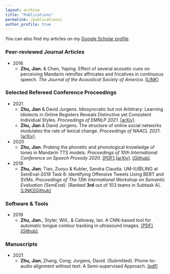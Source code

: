 ```yaml
---
layout: archive
title: "Publications"
permalink: /publications/
author_profile: true
---
```



You can also find my articles on my [Google Scholar profile](https://scholar.google.com/citations?user=jLtpcLgAAAAJ&hl=en&authuser=2).


### Peer-reviewed Journal Articles
* 2016
  * **Zhu, Jian.** & Chen, Yaping. Effect of several acoustic cues on perceiving Mandarin retroflex affricates and fricatives in continuous speech. *The Journal of the Acoustical Society of America*. [[LINK]](https://asa.scitation.org/doi/10.1121/1.4955311)


### Selected Refereed Conference Proceedings
* 2021
  * **Zhu, Jian** & David Jurgens. Idiosyncratic but not Arbitrary: Learning Idiolects in Online Registers Reveals Distinctive yet Consistent Individual Styles. *Proceedings of EMNLP 2021*. [[arXiv]](https://arxiv.org/pdf/2109.03158.pdf).
  * **Zhu, Jian** & David Jurgens. The structure of online social networks modulates the rate of lexical change. *Proceedings of NAACL 2021*. [[arXiv]](https://arxiv.org/abs/2104.05010).
* 2020
  * **Zhu, Jian**. Probing the phonetic and phonological knowledge of tones in Mandarin TTS models. *Proceedings of 10th International Conference on Speech Prosody 2020*. [[PDF]](https://www.isca-speech.org/archive/SpeechProsody_2020/pdfs/51.pdf).[[arXiv]](https://arxiv.org/abs/1912.10915). [[Github]](https://github.com/lingjzhu/probing-TTS-models).
* 2019  
  * **Zhu, Jian**; Tian, Zuoyu & Kubler, Sandra Claudia. UM-IU@LING at SemEval-2019 Task 6: Identifying Offensive Tweets Using BERT and SVMs. *Proceedings of The 13th International Workshop on Semantic Evaluation (SemEval)*. [Ranked **3rd** out of 103 teams in Subtask A]. [[LINK]](https://www.aclweb.org/anthology/S19-2138.pdf)[[Github]](https://github.com/zytian9/SemEval-2019-Task-6)
  


### Software & Tools
* 2019
  * **Zhu, Jian.**, Styler, Will., & Calloway, Ian.  A CNN-based tool for automatic tongue contour tracking in ultrasound images. [[PDF]](https://arxiv.org/abs/1907.10210)[[Github]](https://github.com/lingjzhu/mtracker.github.io).


### Manuscripts
* 2021
  * **Zhu, Jian**; Zhang, Cong; Jurgens, David. (Submitted). Phone-to-audio alignment without text: A Semi-supervised Approach. [[pdf]](https://github.com/lingjzhu/lingjzhu.github.io/blob/master/_pages/Jian_ICASSP_phone_segementation.pdf)
